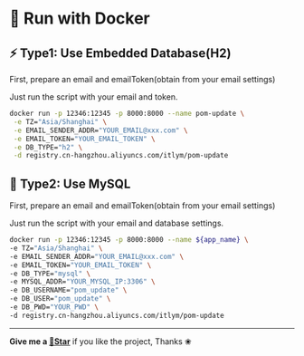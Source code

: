 # 🐋 Run with Docker

## ⚡ Type1: Use Embedded Database(H2)

First, prepare an email and emailToken(obtain from your email settings)

Just run the script with your email and token.

```bash
docker run -p 12346:12345 -p 8000:8000 --name pom-update \
 -e TZ="Asia/Shanghai" \
 -e EMAIL_SENDER_ADDR="YOUR_EMAIL@xxx.com" \
 -e EMAIL_TOKEN="YOUR_EMAIL_TOKEN" \
 -e DB_TYPE="h2" \
 -d registry.cn-hangzhou.aliyuncs.com/itlym/pom-update
```

## 🐬 Type2: Use MySQL

First, prepare an email and emailToken(obtain from your email settings)

Just run the script with your email and database settings.

```bash
docker run -p 12346:12345 -p 8000:8000 --name ${app_name} \
-e TZ="Asia/Shanghai" \
-e EMAIL_SENDER_ADDR="YOUR_EMAIL@xxx.com" \
-e EMAIL_TOKEN="YOUR_EMAIL_TOKEN" \
-e DB_TYPE="mysql" \
-e MYSQL_ADDR="YOUR_MYSQL_IP:3306" \
-e DB_USERNAME="pom_update" \
-e DB_USER="pom_update" \
-e DB_PWD="YOUR_PWD" \
-d registry.cn-hangzhou.aliyuncs.com/itlym/pom-update

```

----

**Give me a [🌟Star](https://gitee.com/ChinaLym/shoulder-framework/star)** if you like the project, Thanks ❀
